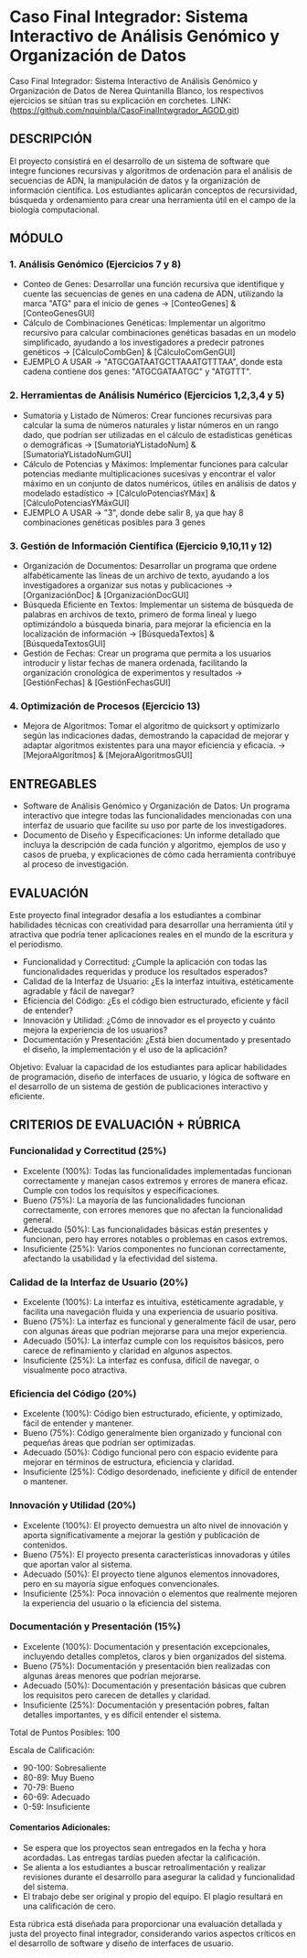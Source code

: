# Caso Final Integrador: Sistema Interactivo de Análisis Genómico y Organización de Datos
Caso Final Integrador: Sistema Interactivo de Análisis Genómico y Organización de Datos de Nerea Quintanilla Blanco, los respectivos ejercicios se sitúan tras su explicación en corchetes.
LINK: (https://github.com/nquinbla/CasoFinalIntwgrador_AGOD.git)

## DESCRIPCIÓN
El proyecto consistirá en el desarrollo de un sistema de software que integre funciones recursivas y algoritmos de ordenación para el análisis de secuencias de ADN, la manipulación de datos y la organización de información científica. Los estudiantes aplicarán conceptos de recursividad, búsqueda y ordenamiento para crear una herramienta útil en el campo de la biología computacional.

## MÓDULO
 ### 1. Análisis Genómico (Ejercicios 7 y 8)
  * Conteo de Genes: Desarrollar una función recursiva que identifique y cuente las secuencias de genes en una cadena de ADN, utilizando la marca "ATG" para el inicio de genes -> [ConteoGenes] & [ConteoGenesGUI]
  * Cálculo de Combinaciones Genéticas: Implementar un algoritmo recursivo para calcular combinaciones genéticas basadas en un modelo simplificado, ayudando a los investigadores a predecir patrones genéticos -> [CálculoCombGen] & [CálculoComGenGUI]
* EJEMPLO A USAR -> "ATGCGATAATGCTTAAATGTTTAA", donde esta cadena contiene dos genes: "ATGCGATAATGC" y "ATGTTT". 

 ### 2. Herramientas de Análisis Numérico (Ejercicios 1,2,3,4 y 5)
  * Sumatoria y Listado de Números: Crear funciones recursivas para calcular la suma de números naturales y listar números en un rango dado, que podrían ser utilizadas en el cálculo de estadísticas genéticas o demográficas -> [SumatoriaYListadoNum] & [SumatoriaYListadoNumGUI]
  * Cálculo de Potencias y Máximos: Implementar funciones para calcular potencias mediante multiplicaciones sucesivas y encontrar el valor máximo en un conjunto de datos numéricos, útiles en análisis de datos y modelado estadístico -> [CálculoPotenciasYMáx] & [CálculoPotenciasYMáxGUI]
  * EJEMPLO A USAR -> "3", donde debe salir 8, ya que hay 8 combinaciones genéticas posibles para 3 genes

 ### 3. Gestión de Información Científica (Ejercicio 9,10,11 y 12)
  * Organización de Documentos: Desarrollar un programa que ordene alfabéticamente las líneas de un archivo de texto, ayudando a los investigadores a organizar sus notas y publicaciones -> [OrganizaciónDoc] & [OrganizaciónDocGUI]
  * Búsqueda Eficiente en Textos: Implementar un sistema de búsqueda de palabras en archivos de texto, primero de forma lineal y luego optimizándolo a búsqueda binaria, para mejorar la eficiencia en la localización de información -> [BúsquedaTextos] & [BúsquedaTextosGUI] 
  * Gestión de Fechas: Crear un programa que permita a los usuarios introducir y listar fechas de manera ordenada, facilitando la organización cronológica de experimentos y resultados -> [GestiónFechas] & [GestiónFechasGUI]

 ### 4. Optimización de Procesos (Ejercicio 13)
  * Mejora de Algoritmos: Tomar el algoritmo de quicksort y optimizarlo según las indicaciones dadas, demostrando la capacidad de mejorar y adaptar algoritmos existentes para una mayor eficiencia y eficacia. -> [MejoraAlgoritmos] & [MejoraAlgoritmosGUI]

    

## ENTREGABLES
* Software de Análisis Genómico y Organización de Datos: Un programa interactivo que integre todas las funcionalidades mencionadas con una interfaz de usuario que facilite su uso por parte de los investigadores.
* Documento de Diseño y Especificaciones: Un informe detallado que incluya la descripción de cada función y algoritmo, ejemplos de uso y casos de prueba, y explicaciones de cómo cada herramienta contribuye al proceso de investigación.

## EVALUACIÓN
Este proyecto final integrador desafía a los estudiantes a combinar habilidades técnicas con creatividad para desarrollar una herramienta útil y atractiva que podría tener aplicaciones reales en el mundo de la escritura y el periodismo.

- Funcionalidad y Correctitud: ¿Cumple la aplicación con todas las funcionalidades requeridas y produce los resultados esperados?
- Calidad de la Interfaz de Usuario: ¿Es la interfaz intuitiva, estéticamente agradable y fácil de navegar?
- Eficiencia del Código: ¿Es el código bien estructurado, eficiente y fácil de entender?
- Innovación y Utilidad: ¿Cómo de innovador es el proyecto y cuánto mejora la experiencia de los usuarios?
- Documentación y Presentación: ¿Está bien documentado y presentado el diseño, la implementación y el uso de la aplicación?

Objetivo: Evaluar la capacidad de los estudiantes para aplicar habilidades de programación, diseño de interfaces de usuario, y lógica de software en el desarrollo de un sistema de gestión de publicaciones interactivo y eficiente.


## CRITERIOS DE EVALUACIÓN + RÚBRICA
### Funcionalidad y Correctitud (25%)
- Excelente (100%): Todas las funcionalidades implementadas funcionan correctamente y manejan casos extremos y errores de manera eficaz. Cumple con todos los requisitos y especificaciones.
- Bueno (75%): La mayoría de las funcionalidades funcionan correctamente, con errores menores que no afectan la funcionalidad general.
- Adecuado (50%): Las funcionalidades básicas están presentes y funcionan, pero hay errores notables o problemas en casos extremos.
- Insuficiente (25%): Varios componentes no funcionan correctamente, afectando la usabilidad y la efectividad del sistema.

### Calidad de la Interfaz de Usuario (20%)
- Excelente (100%): La interfaz es intuitiva, estéticamente agradable, y facilita una navegación fluida y una experiencia de usuario positiva.
- Bueno (75%): La interfaz es funcional y generalmente fácil de usar, pero con algunas áreas que podrían mejorarse para una mejor experiencia.
- Adecuado (50%): La interfaz cumple con los requisitos básicos, pero carece de refinamiento y claridad en algunos aspectos.
- Insuficiente (25%): La interfaz es confusa, difícil de navegar, o visualmente poco atractiva.

### Eficiencia del Código (20%)
- Excelente (100%): Código bien estructurado, eficiente, y optimizado, fácil de entender y mantener.
- Bueno (75%): Código generalmente bien organizado y funcional con pequeñas áreas que podrían ser optimizadas.
- Adecuado (50%): Código funcional pero con espacio evidente para mejorar en términos de estructura, eficiencia y claridad.
- Insuficiente (25%): Código desordenado, ineficiente y difícil de entender o mantener.

### Innovación y Utilidad (20%)
- Excelente (100%): El proyecto demuestra un alto nivel de innovación y aporta significativamente a mejorar la gestión y publicación de contenidos.
- Bueno (75%): El proyecto presenta características innovadoras y útiles que aportan valor al sistema.
- Adecuado (50%): El proyecto tiene algunos elementos innovadores, pero en su mayoría sigue enfoques convencionales.
- Insuficiente (25%): Poca innovación o elementos que realmente mejoren la experiencia del usuario o la eficiencia del sistema.

### Documentación y Presentación (15%)
- Excelente (100%): Documentación y presentación excepcionales, incluyendo detalles completos, claros y bien organizados del sistema.
- Bueno (75%): Documentación y presentación bien realizadas con algunas áreas menores que podrían mejorarse.
- Adecuado (50%): Documentación y presentación básicas que cubren los requisitos pero carecen de detalles y claridad.
- Insuficiente (25%): Documentación y presentación pobres, faltan detalles importantes, y es difícil entender el sistema.

Total de Puntos Posibles: 100

Escala de Calificación:
* 90-100: Sobresaliente
* 80-89: Muy Bueno
* 70-79: Bueno
* 60-69: Adecuado
* 0-59: Insuficiente

#### Comentarios Adicionales:
* Se espera que los proyectos sean entregados en la fecha y hora acordadas. Las entregas tardías pueden afectar la calificación.
* Se alienta a los estudiantes a buscar retroalimentación y realizar revisiones durante el desarrollo para asegurar la calidad y funcionalidad del sistema.
* El trabajo debe ser original y propio del equipo. El plagio resultará en una calificación de cero.

Esta rúbrica está diseñada para proporcionar una evaluación detallada y justa del proyecto final integrador, considerando varios aspectos críticos en el desarrollo de software y diseño de interfaces de usuario.


